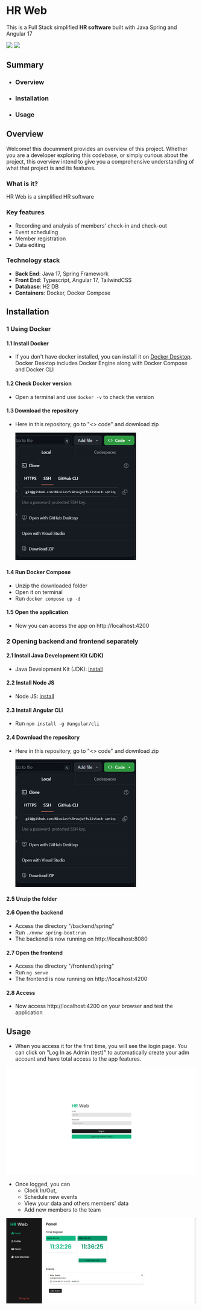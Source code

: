 # HR Web

This is a Full Stack simplified **HR software** built with Java Spring and Angular 17

<img src="https://upload.wikimedia.org/wikipedia/commons/thumb/4/44/Spring_Framework_Logo_2018.svg/2560px-Spring_Framework_Logo_2018.svg.png" width="192"/>
<img src="https://miro.medium.com/v2/resize:fit:1400/1*sBcrUZYKoa7SDIoyPdEVXA.png" width="192"/>

## Summary

- ### Overview
- ### Installation
- ### Usage

## Overview

Welcome! this documment provides an overview of this project. Whether you are a developer exploring this codebase, or simply curious about the project, this overview intend to give you a comprehensive understanding of what that project is and its features.

### What is it?

HR Web is a simplified HR software

### Key features

- Recording and analysis of members' check-in and check-out
- Event scheduling
- Member registration
- Data editing

### Technology stack

- **Back End**: Java 17, Spring Framework
- **Front End**: Typescript, Angular 17, TailwindCSS
- **Database**: H2 DB
- **Containers**: Docker, Docker Compose

## Installation 

### 1 Using Docker

#### 1.1 Install Docker 

- If you don't have docker installed, you can install it on [Docker Desktop](https://www.docker.com/products/docker-desktop/). Docker Desktop includes Docker Engine along with Docker Compose and Docker CLI

#### 1.2 Check Docker version 

- Open a terminal and use `docker -v` to check the version

#### 1.3 Download the repository

- Here in this repository, go to "<> code" and download zip

    <img src="https://raw.githubusercontent.com/NicolasfcAraujo/fullstack-spring-angular/frontend/assets/installation/1-download.png?token=GHSAT0AAAAAACODOJCE77EAQGAA5EUHNOXKZRYWYZA" width="320" alt="code download"/>
  
#### 1.4 Run Docker Compose

- Unzip the downloaded folder
- Open it on terminal
- Run `docker compose up -d`

#### 1.5 Open the application

- Now you can access the app on http://localhost:4200

### 2 Opening backend and frontend separately

#### 2.1 Install Java Development Kit (JDK)

- Java Development Kit (JDK): [install](https://www.oracle.com/java/technologies/downloads)

#### 2.2 Install Node JS

- Node JS: [install](https://nodejs.org/en)

#### 2.3 Install Angular CLI

- Run `npm install -g @angular/cli`

#### 2.4 Download the repository

- Here in this repository, go to "<> code" and download zip

    <img src="https://raw.githubusercontent.com/NicolasfcAraujo/fullstack-spring-angular/frontend/assets/installation/1-download.png?token=GHSAT0AAAAAACODOJCE77EAQGAA5EUHNOXKZRYWYZA" width="320" alt="code download"/>

#### 2.5 Unzip the folder

#### 2.6 Open the backend

- Access the directory "/backend/spring" 
- Run `./mvnw spring-boot:run`
- The backend is now running on http://localhost:8080

#### 2.7 Open the frontend

- Access the directory "/frontend/spring"
- Run `ng serve`
- The frontend is now running on http://localhost:4200

#### 2.8 Access

- Now access http://localhost:4200 on your browser and test the application

## Usage

- When you access it for the first time, you will see the login page. You can click on "Log In as Admin (test)" to automatically create your adm account and have total access to the app features.

![login page](https://raw.githubusercontent.com/NicolasfcAraujo/fullstack-spring-angular/frontend/assets/overview/1-login.png?token=GHSAT0AAAAAACODOJCEVDXZJD7VRYHAN4OCZRYYFKA)

- Once logged, you can
    - Clock In/Out,
    - Schedule new events
    - View your data and others members' data
    - Add new members to the team

![main panel](https://raw.githubusercontent.com/NicolasfcAraujo/fullstack-spring-angular/frontend/assets/overview/5-eventadded.png?token=GHSAT0AAAAAACODOJCEGBXBF46IPY7VWGYSZRYZNIQ)
